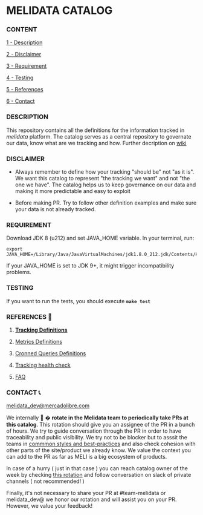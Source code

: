 # MELIDATA CATALOG

### CONTENT

[1 - Description](#description)

[2 - Disclaimer](#disclaimer)

[3 - Requirement](#requirement)

[4 - Testing](#testing)

[5 - References](#references)

[6 - Contact](#contact)


### DESCRIPTION

This repository contains all the definitions for the information tracked in *melidata* platform. The catalog serves as a central repository to governate our data, know what are we tracking and how. Further decription on [wiki](https://sites.google.com/mercadolibre.com/melidata/tracking/melidata-catalog)

### DISCLAIMER

- Always remember to define how your tracking "should be" not "as it is". We want this catalog to represent "the tracking we want" and not "the one we have". The catalog helps us to keep governance on our data and making it more predictable and easy to exploit

- Before making PR. Try to follow other definition examples and make sure your data is not already tracked.

### REQUIREMENT

Download JDK 8 (u212) and set JAVA_HOME variable. In your terminal, run:

```
export JAVA_HOME=/Library/Java/JavaVirtualMachines/jdk1.8.0_212.jdk/Contents/Home
```

If your JAVA_HOME is set to JDK 9+, it might trigger incompatibility problems.

### TESTING

If you want to run the tests, you should execute **```make test```**

### REFERENCES 📖

1. [**Tracking Definitions**](https://github.com/mercadolibre/melidata-catalog/wiki/Tracking-Style-Guide)

2. [Metrics Definitions](https://github.com/mercadolibre/melidata-catalog/wiki/New-Metric)

3. [Cronned Queries Definitions](https://sites.google.com/mercadolibre.com/melidata/custom-data/bi-integration)

4. [Tracking health check](https://github.com/mercadolibre/melidata-catalog/wiki/Catalog-health-check)

5. [FAQ](https://github.com/mercadolibre/melidata-catalog/wiki/FAQ)

### CONTACT 📞
<melidata_dev@mercadolibre.com>

We internally 🔄  **� rotate in the Melidata team to periodically take PRs at this catalog**. This rotation should give you an assignee of the PR in a bunch of hours. We try to guide conversation through the PR in order to have traceability and public visibility. We try not to be blocker but to asssit the teams in [commmon styles and best-practices](https://github.com/mercadolibre/fury_melidata-catalog-definitions/wiki/Tracking-Style-Guide) and also check cohesion with other parts of the site/product we already know. We value the context you can add to the PR as far as MELI is a big ecosystem of products.

In case of a hurry ( just in that case ) you can reach catalog owner of the week by checking [this rotation](https://nasdaq-meli.app.opsgenie.com/settings/schedule/detail/e9e18d88-3536-4572-9351-6ab680d4b1ed) and follow conversation on slack of private channels ( not recommended! )

Finally, it's not necessary to share your PR at #team-melidata or melidata_dev@ we honor our rotation and will assist you on your PR. However, we value your feedback!

